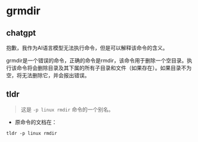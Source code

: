 # grmdir 
## chatgpt 
抱歉，我作为AI语言模型无法执行命令，但是可以解释该命令的含义。

grmdir是一个错误的命令，正确的命令是rmdir，该命令用于删除一个空目录。执行该命令将会删除目录及其下属的所有子目录和文件（如果存在）。如果目录不为空，将无法删除它，并会报出错误。 

## tldr 
 
> 这是 `-p linux rmdir` 命令的一个别名。

- 原命令的文档在：

`tldr -p linux rmdir`
